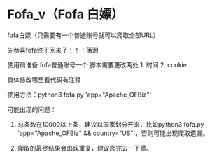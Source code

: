 # Fofa_v（Fofa 白嫖）

fofa白嫖（只需要有一个普通账号就可以爬取全部URL）

先恭喜fofa终于回来了！！！落泪

使用前准备 fofa普通账号一个  脚本需要更改两处 1.  时间 2.  cookie

具体修改哪里看代码有注释



使用方法：python3 fofa.py 'app="Apache_OFBiz"'



可能出现的问题：

1. 总条数在10000以上条，建议以国家划分开来，比如python3 fofa.py 'app="Apache_OFBiz" && country="US"'，否则可能出现爬取遗漏。

2. 爬取的最终结果会出现重复，建议爬完去一下重。
